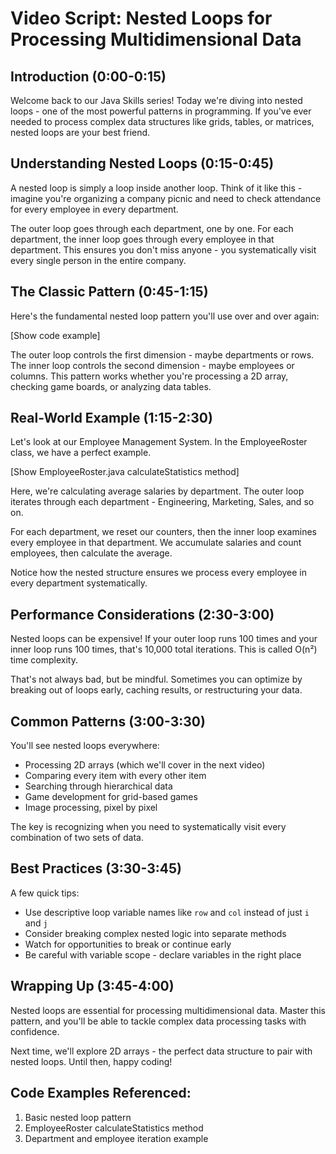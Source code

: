 # Video Script: Nested Loops for Processing Multidimensional Data

## Introduction (0:00-0:15)

Welcome back to our Java Skills series! Today we're diving into nested loops - one of the most powerful patterns in programming. If you've ever needed to process complex data structures like grids, tables, or matrices, nested loops are your best friend.

## Understanding Nested Loops (0:15-0:45)

A nested loop is simply a loop inside another loop. Think of it like this - imagine you're organizing a company picnic and need to check attendance for every employee in every department.

The outer loop goes through each department, one by one. For each department, the inner loop goes through every employee in that department. This ensures you don't miss anyone - you systematically visit every single person in the entire company.

## The Classic Pattern (0:45-1:15)

Here's the fundamental nested loop pattern you'll use over and over again:

[Show code example]

The outer loop controls the first dimension - maybe departments or rows. The inner loop controls the second dimension - maybe employees or columns. This pattern works whether you're processing a 2D array, checking game boards, or analyzing data tables.

## Real-World Example (1:15-2:30)

Let's look at our Employee Management System. In the EmployeeRoster class, we have a perfect example.

[Show EmployeeRoster.java calculateStatistics method]

Here, we're calculating average salaries by department. The outer loop iterates through each department - Engineering, Marketing, Sales, and so on. 

For each department, we reset our counters, then the inner loop examines every employee in that department. We accumulate salaries and count employees, then calculate the average.

Notice how the nested structure ensures we process every employee in every department systematically.

## Performance Considerations (2:30-3:00)

Nested loops can be expensive! If your outer loop runs 100 times and your inner loop runs 100 times, that's 10,000 total iterations. This is called O(n²) time complexity.

That's not always bad, but be mindful. Sometimes you can optimize by breaking out of loops early, caching results, or restructuring your data.

## Common Patterns (3:00-3:30)

You'll see nested loops everywhere:
- Processing 2D arrays (which we'll cover in the next video)
- Comparing every item with every other item
- Searching through hierarchical data
- Game development for grid-based games
- Image processing, pixel by pixel

The key is recognizing when you need to systematically visit every combination of two sets of data.

## Best Practices (3:30-3:45)

A few quick tips:
- Use descriptive loop variable names like `row` and `col` instead of just `i` and `j`
- Consider breaking complex nested logic into separate methods
- Watch for opportunities to break or continue early
- Be careful with variable scope - declare variables in the right place

## Wrapping Up (3:45-4:00)

Nested loops are essential for processing multidimensional data. Master this pattern, and you'll be able to tackle complex data processing tasks with confidence.

Next time, we'll explore 2D arrays - the perfect data structure to pair with nested loops. Until then, happy coding!

## Code Examples Referenced:

1. Basic nested loop pattern
2. EmployeeRoster calculateStatistics method
3. Department and employee iteration example